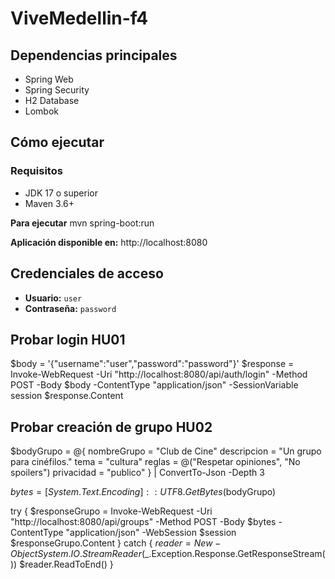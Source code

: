 # ViveMedellin-f4


## Dependencias principales
- Spring Web
- Spring Security
- H2 Database
- Lombok


##  Cómo ejecutar

### Requisitos
- JDK 17 o superior
- Maven 3.6+


**Para ejecutar**
mvn spring-boot:run


**Aplicación disponible en:** http://localhost:8080

##  Credenciales de acceso
- **Usuario:** `user`
- **Contraseña:** `password`

## Probar login HU01

$body = '{"username":"user","password":"password"}'
$response = Invoke-WebRequest -Uri "http://localhost:8080/api/auth/login" -Method POST -Body $body -ContentType "application/json" -SessionVariable session
$response.Content

## Probar creación de grupo HU02

$bodyGrupo = @{
    nombreGrupo = "Club de Cine"
    descripcion = "Un grupo para cinéfilos."
    tema = "cultura"
    reglas = @("Respetar opiniones", "No spoilers")
    privacidad = "publico"
} | ConvertTo-Json -Depth 3

$bytes = [System.Text.Encoding]::UTF8.GetBytes($bodyGrupo)

try {
    $responseGrupo = Invoke-WebRequest -Uri "http://localhost:8080/api/groups" -Method POST -Body $bytes -ContentType "application/json" -WebSession $session
    $responseGrupo.Content
} catch {
    $reader = New-Object System.IO.StreamReader($_.Exception.Response.GetResponseStream())
    $reader.ReadToEnd()
}





